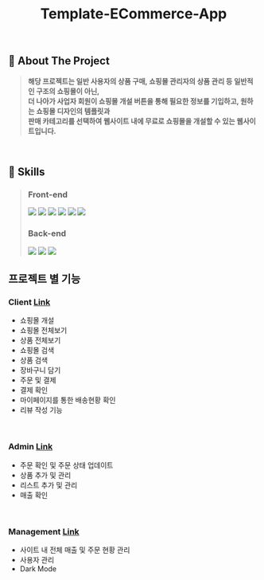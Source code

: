 <div align="center">
  <h1>Template-ECommerce-App</h1>
</div>
  <br />
  
  ## 📝 About The Project
> <b>해당 프로젝트는 일반 사용자의 상품 구매, 쇼핑몰 관리자의 상품 관리 등 일반적인 구조의 쇼핑몰이 아닌,<br /> 더 나아가 사업자 회원이 쇼핑몰 개설 버튼을 통해 필요한 정보를 기입하고, 원하는 쇼핑몰 디자인의 템플릿과 <br />판매 카테고리를 선택하여 웹사이트 내에 무료로 쇼핑몰을 개설할 수 있는 웹사이트입니다.</b>
  <br />
  
  ## 💪 Skills
> <h3>Front-end</h3>
> <img src="https://img.shields.io/badge/React-20232A?style=for-the-badge&logo=react&logoColor=61DAFB"/> <img src="https://img.shields.io/badge/Redux-593D88?style=for-the-badge&logo=redux&logoColor=white"/> <img src="https://img.shields.io/badge/React_Router-CA4245?style=for-the-badge&logo=react-router&logoColor=white"/> <img src="https://img.shields.io/badge/Sass-CC6699?style=for-the-badge&logo=sass&logoColor=white"/> <img src="https://img.shields.io/badge/styled--components-DB7093?style=for-the-badge&logo=styled-components&logoColor=white"/> <img src="https://img.shields.io/badge/Material%20UI-007FFF?style=for-the-badge&logo=mui&logoColor=white"/>
> <h3>Back-end</h3>
> <img src="https://img.shields.io/badge/MongoDB-4EA94B?style=for-the-badge&logo=mongodb&logoColor=white"/> <img src="https://img.shields.io/badge/Node.js-339933?style=for-the-badge&logo=nodedotjs&logoColor=white"/> <img src="https://img.shields.io/badge/Express.js-000000?style=for-the-badge&logo=express&logoColor=white"/>

  ## 프로젝트 별 기능
###  Client [Link](https://github.com/amh6281/Template-ECommerce/tree/master/client)
  * 쇼핑몰 개설
  * 쇼핑몰 전체보기
  * 상품 전체보기
  * 쇼핑몰 검색
  * 상품 검색
  * 장바구니 담기
  * 주문 및 결제
  * 결제 확인
  * 마이페이지를 통한 배송현황 확인
  * 리뷰 작성 기능
  <br />
  
###  Admin [Link](https://github.com/amh6281/Template-ECommerce/tree/master/admin)
  * 주문 확인 및 주문 상태 업데이트
  * 상품 추가 및 관리
  * 리스트 추가 및 관리
  * 매출 확인
  <br />
  
###  Management [Link](https://github.com/amh6281/Template-ECommerce/tree/master/management)
  * 사이트 내 전체 매출 및 주문 현황 관리
  * 사용자 관리
  * Dark Mode
